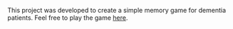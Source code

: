 This project was developed to create a simple memory game for dementia patients.
Feel free to play the game [here](https://memory-game-one-mu.vercel.app).
